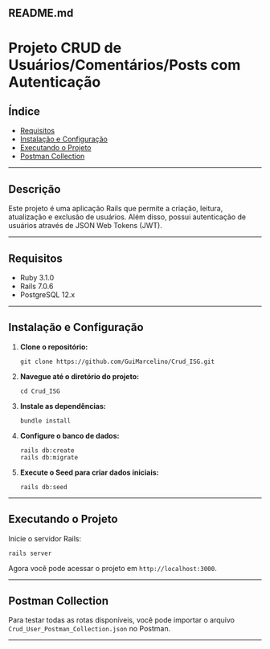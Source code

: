 README.md
---

# Projeto CRUD de Usuários/Comentários/Posts com Autenticação

## Índice

- [Requisitos](#requisitos)
- [Instalação e Configuração](#instalação-e-configuração)
- [Executando o Projeto](#executando-o-projeto)
- [Postman Collection](#postman-collection)

---

## Descrição

Este projeto é uma aplicação Rails que permite a criação, leitura, atualização e exclusão de usuários. Além disso, possui autenticação de usuários através de JSON Web Tokens (JWT).

---

## Requisitos

- Ruby 3.1.0
- Rails 7.0.6
- PostgreSQL 12.x

---

## Instalação e Configuração

1. **Clone o repositório:**

    ```
    git clone https://github.com/GuiMarcelino/Crud_ISG.git
    ```

2. **Navegue até o diretório do projeto:**

    ```
    cd Crud_ISG
    ```

3. **Instale as dependências:**

    ```
    bundle install
    ```

4. **Configure o banco de dados:**

    ```
    rails db:create
    rails db:migrate
    ```

5. **Execute o Seed para criar dados iniciais:**

    ```
    rails db:seed
    ```

---

## Executando o Projeto

Inicie o servidor Rails:

```
rails server
```

Agora você pode acessar o projeto em `http://localhost:3000`.

---

## Postman Collection

Para testar todas as rotas disponíveis, você pode importar o arquivo `Crud_User_Postman_Collection.json` no Postman.

---

